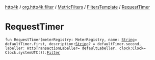 [http4k](../../../index.md) / [org.http4k.filter](../../index.md) / [MetricFilters](../index.md) / [FiltersTemplate](index.md) / [RequestTimer](./-request-timer.md)

# RequestTimer

`fun RequestTimer(meterRegistry: MeterRegistry, name: `[`String`](https://kotlinlang.org/api/latest/jvm/stdlib/kotlin/-string/index.html)` = defaultTimer.first, description: `[`String`](https://kotlinlang.org/api/latest/jvm/stdlib/kotlin/-string/index.html)`? = defaultTimer.second, labeller: `[`HttpTransactionLabeller`](../../-http-transaction-labeller.md)` = defaultLabeller, clock: `[`Clock`](https://docs.oracle.com/javase/9/docs/api/java/time/Clock.html)` = Clock.systemUTC()): `[`Filter`](../../../org.http4k.core/-filter.md)